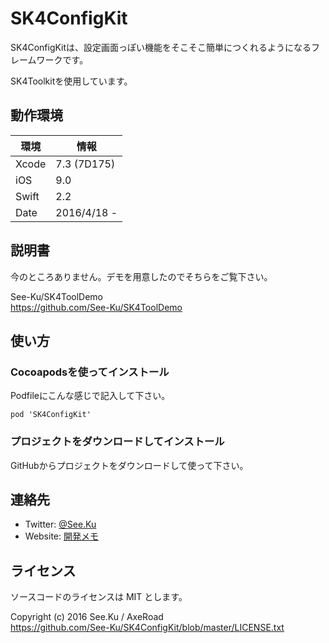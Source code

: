 
# SK4ConfigKit

SK4ConfigKitは、設定画面っぽい機能をそこそこ簡単につくれるようになるフレームワークです。

SK4Toolkitを使用しています。


## 動作環境

|環境	|情報			|
|-------|---------------|
|Xcode	|7.3 (7D175)	|
|iOS	|9.0			|
|Swift	|2.2			|
|Date	|2016/4/18 -	|


## 説明書

今のところありません。デモを用意したのでそちらをご覧下さい。

See-Ku/SK4ToolDemo  
https://github.com/See-Ku/SK4ToolDemo


## 使い方

### Cocoapodsを使ってインストール

Podfileにこんな感じで記入して下さい。

	pod 'SK4ConfigKit'

### プロジェクトをダウンロードしてインストール

GitHubからプロジェクトをダウンロードして使って下さい。


## 連絡先

* Twitter: [@See.Ku](https://twitter.com/See_Ku)
* Website: [開発メモ](http://seeku.hateblo.jp/)


## ライセンス

ソースコードのライセンスは MIT とします。

Copyright (c) 2016 See.Ku / AxeRoad  
https://github.com/See-Ku/SK4ConfigKit/blob/master/LICENSE.txt
